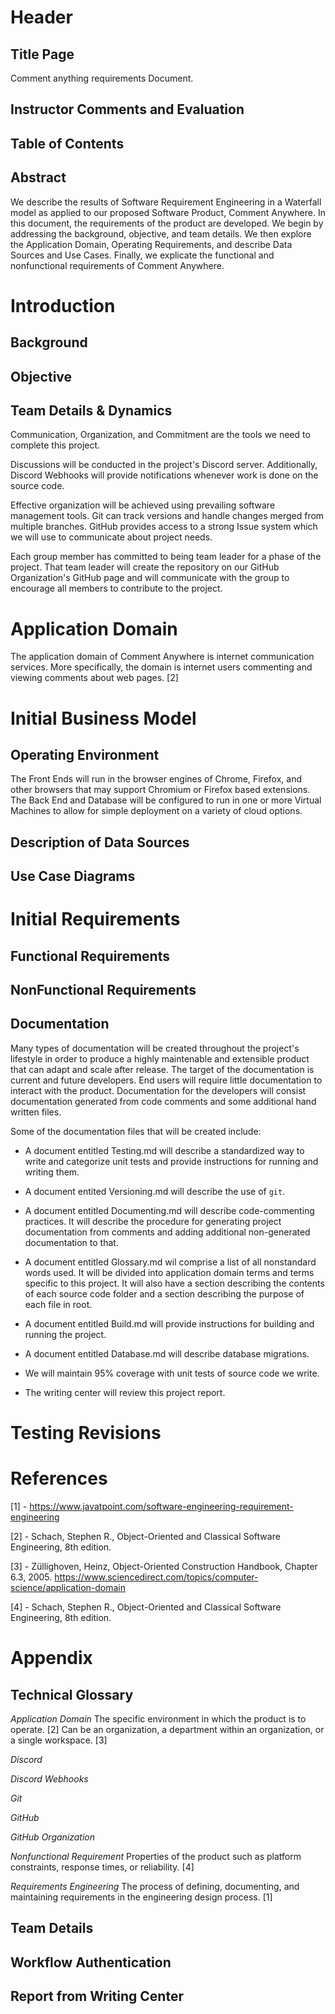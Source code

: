 
# Header


## Title Page

Comment anything requirements Document.
## Instructor Comments and Evaluation


## Table of Contents


## Abstract


We describe the results of Software Requirement Engineering in a Waterfall model as applied to our proposed Software Product, Comment Anywhere. In this document, the requirements of the product are developed. We begin by addressing the background, objective, and team details. We then explore the Application Domain, Operating Requirements, and describe Data Sources and Use Cases. Finally, we explicate the functional and nonfunctional requirements of Comment Anywhere. 
# Introduction


## Background


## Objective


## Team Details & Dynamics

Communication, Organization, and Commitment are the tools we need to complete this project.

Discussions will be conducted in the project's Discord server. Additionally, Discord Webhooks will provide notifications whenever work is done on the source code.

Effective organization will be achieved using prevailing software management tools. Git can track versions and handle changes merged from multiple branches. GitHub provides access to a strong Issue system which we will use to communicate about project needs. 

Each group member has committed to being team leader for a phase of the project. That team leader will create the repository on our GitHub Organization's GitHub page and will communicate with the group to encourage all members to contribute to the project.



# Application Domain

The application domain of Comment Anywhere is internet communication services. More specifically, the domain is internet users commenting and viewing comments about web pages.  [2] 
# Initial Business Model


## Operating Environment

The Front Ends will run in the browser engines of Chrome, Firefox, and other browsers that may support Chromium or Firefox based extensions. The Back End and Database will be configured to run in one or more Virtual Machines to allow for simple deployment on a variety of cloud options.
## Description of Data Sources


## Use Case Diagrams


# Initial Requirements


## Functional Requirements


## NonFunctional Requirements


## Documentation


Many types of documentation will be created throughout the project's lifestyle in order to produce a highly maintenable and extensible product that can adapt and scale after release. The target of the documentation is current and future developers. End users will require little documentation to interact with the product. Documentation for the developers will consist documentation generated from code comments and some additional hand written files. 

Some of the documentation files that will be created include: 

- A document entitled Testing.md will describe a standardized way to write and categorize unit tests and provide instructions for running and writing them.

- A document entited Versioning.md will describe the use of `git`.

- A document entitled Documenting.md will describe code-commenting practices. It will describe the procedure for generating project documentation from comments and adding additional non-generated documentation to that.

- A document entitled Glossary.md wil comprise a list of all nonstandard words used. It will be divided into application domain terms and terms specific to this project. It will also have a section describing the contents of each source code folder and a section describing the purpose of each file in root.

- A document entitled Build.md will provide instructions for building and running the project.

- A document entitled Database.md will describe database migrations.

- We will maintain 95% coverage with unit tests of source code we write.

- The writing center will review this project report.



# Testing Revisions


# References



 [1] - https://www.javatpoint.com/software-engineering-requirement-engineering

 [2] - Schach, Stephen R., Object-Oriented and Classical Software Engineering, 8th edition.

 [3] - Züllighoven, Heinz, Object-Oriented Construction Handbook, Chapter 6.3, 2005. https://www.sciencedirect.com/topics/computer-science/application-domain

 [4] - Schach, Stephen R., Object-Oriented and Classical Software Engineering, 8th edition.
# Appendix


## Technical Glossary



 *Application Domain*
The specific environment in which the product is to operate.  [2] Can be an organization, a department within an organization, or a single workspace.  [3] 

 *Discord*


 *Discord Webhooks*


 *Git*


 *GitHub*


 *GitHub Organization*


 *Nonfunctional Requirement*
Properties of the product such as platform constraints, response times, or reliability.  [4] 

 *Requirements Engineering*
The process of defining, documenting, and maintaining requirements in the engineering design process.  [1] 
## Team Details


## Workflow Authentication


## Report from Writing Center

